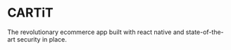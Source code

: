 # CARTiT

The revolutionary ecommerce app built with react native and state-of-the-art security in place.
